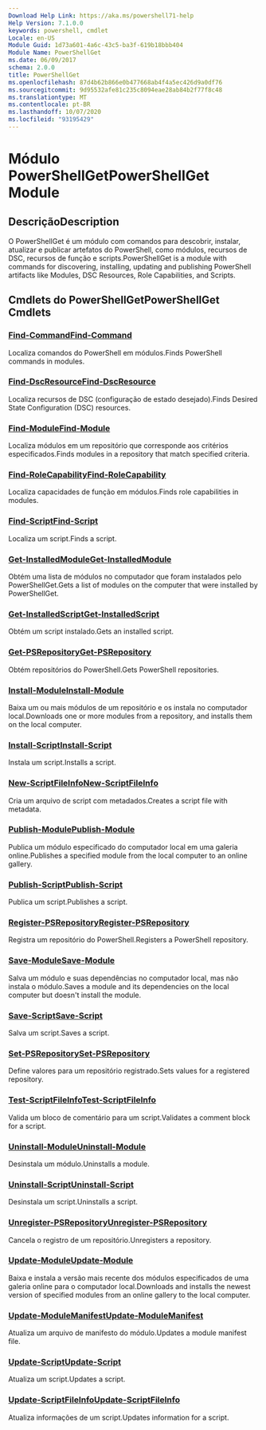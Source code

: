 ```yaml
---
Download Help Link: https://aka.ms/powershell71-help
Help Version: 7.1.0.0
keywords: powershell, cmdlet
Locale: en-US
Module Guid: 1d73a601-4a6c-43c5-ba3f-619b18bbb404
Module Name: PowerShellGet
ms.date: 06/09/2017
schema: 2.0.0
title: PowerShellGet
ms.openlocfilehash: 87d4b62b866e0b477668ab4f4a5ec426d9a0df76
ms.sourcegitcommit: 9d95532afe81c235c8094eae28ab84b2f77f8c48
ms.translationtype: MT
ms.contentlocale: pt-BR
ms.lasthandoff: 10/07/2020
ms.locfileid: "93195429"
---
```

# <span data-ttu-id="f461a-103">Módulo PowerShellGet</span><span class="sxs-lookup"><span data-stu-id="f461a-103">PowerShellGet Module</span></span>

## <span data-ttu-id="f461a-104">Descrição</span><span class="sxs-lookup"><span data-stu-id="f461a-104">Description</span></span>

<span data-ttu-id="f461a-105">O PowerShellGet é um módulo com comandos para descobrir, instalar, atualizar e publicar artefatos do PowerShell, como módulos, recursos de DSC, recursos de função e scripts.</span><span class="sxs-lookup"><span data-stu-id="f461a-105">PowerShellGet is a module with commands for discovering, installing, updating and publishing PowerShell artifacts like Modules, DSC Resources, Role Capabilities, and Scripts.</span></span>

## <span data-ttu-id="f461a-106">Cmdlets do PowerShellGet</span><span class="sxs-lookup"><span data-stu-id="f461a-106">PowerShellGet Cmdlets</span></span>

### [<span data-ttu-id="f461a-107">Find-Command</span><span class="sxs-lookup"><span data-stu-id="f461a-107">Find-Command</span></span>](Find-Command.md)
<span data-ttu-id="f461a-108">Localiza comandos do PowerShell em módulos.</span><span class="sxs-lookup"><span data-stu-id="f461a-108">Finds PowerShell commands in modules.</span></span>

### [<span data-ttu-id="f461a-109">Find-DscResource</span><span class="sxs-lookup"><span data-stu-id="f461a-109">Find-DscResource</span></span>](Find-DscResource.md)
<span data-ttu-id="f461a-110">Localiza recursos de DSC (configuração de estado desejado).</span><span class="sxs-lookup"><span data-stu-id="f461a-110">Finds Desired State Configuration (DSC) resources.</span></span>

### [<span data-ttu-id="f461a-111">Find-Module</span><span class="sxs-lookup"><span data-stu-id="f461a-111">Find-Module</span></span>](Find-Module.md)
<span data-ttu-id="f461a-112">Localiza módulos em um repositório que corresponde aos critérios especificados.</span><span class="sxs-lookup"><span data-stu-id="f461a-112">Finds modules in a repository that match specified criteria.</span></span>

### [<span data-ttu-id="f461a-113">Find-RoleCapability</span><span class="sxs-lookup"><span data-stu-id="f461a-113">Find-RoleCapability</span></span>](Find-RoleCapability.md)
<span data-ttu-id="f461a-114">Localiza capacidades de função em módulos.</span><span class="sxs-lookup"><span data-stu-id="f461a-114">Finds role capabilities in modules.</span></span>

### [<span data-ttu-id="f461a-115">Find-Script</span><span class="sxs-lookup"><span data-stu-id="f461a-115">Find-Script</span></span>](Find-Script.md)
<span data-ttu-id="f461a-116">Localiza um script.</span><span class="sxs-lookup"><span data-stu-id="f461a-116">Finds a script.</span></span>

### [<span data-ttu-id="f461a-117">Get-InstalledModule</span><span class="sxs-lookup"><span data-stu-id="f461a-117">Get-InstalledModule</span></span>](Get-InstalledModule.md)
<span data-ttu-id="f461a-118">Obtém uma lista de módulos no computador que foram instalados pelo PowerShellGet.</span><span class="sxs-lookup"><span data-stu-id="f461a-118">Gets a list of modules on the computer that were installed by PowerShellGet.</span></span>

### [<span data-ttu-id="f461a-119">Get-InstalledScript</span><span class="sxs-lookup"><span data-stu-id="f461a-119">Get-InstalledScript</span></span>](Get-InstalledScript.md)
<span data-ttu-id="f461a-120">Obtém um script instalado.</span><span class="sxs-lookup"><span data-stu-id="f461a-120">Gets an installed script.</span></span>

### [<span data-ttu-id="f461a-121">Get-PSRepository</span><span class="sxs-lookup"><span data-stu-id="f461a-121">Get-PSRepository</span></span>](Get-PSRepository.md)
<span data-ttu-id="f461a-122">Obtém repositórios do PowerShell.</span><span class="sxs-lookup"><span data-stu-id="f461a-122">Gets PowerShell repositories.</span></span>

### [<span data-ttu-id="f461a-123">Install-Module</span><span class="sxs-lookup"><span data-stu-id="f461a-123">Install-Module</span></span>](Install-Module.md)
<span data-ttu-id="f461a-124">Baixa um ou mais módulos de um repositório e os instala no computador local.</span><span class="sxs-lookup"><span data-stu-id="f461a-124">Downloads one or more modules from a repository, and installs them on the local computer.</span></span>

### [<span data-ttu-id="f461a-125">Install-Script</span><span class="sxs-lookup"><span data-stu-id="f461a-125">Install-Script</span></span>](Install-Script.md)
<span data-ttu-id="f461a-126">Instala um script.</span><span class="sxs-lookup"><span data-stu-id="f461a-126">Installs a script.</span></span>

### [<span data-ttu-id="f461a-127">New-ScriptFileInfo</span><span class="sxs-lookup"><span data-stu-id="f461a-127">New-ScriptFileInfo</span></span>](New-ScriptFileInfo.md)
<span data-ttu-id="f461a-128">Cria um arquivo de script com metadados.</span><span class="sxs-lookup"><span data-stu-id="f461a-128">Creates a script file with metadata.</span></span>

### [<span data-ttu-id="f461a-129">Publish-Module</span><span class="sxs-lookup"><span data-stu-id="f461a-129">Publish-Module</span></span>](Publish-Module.md)
<span data-ttu-id="f461a-130">Publica um módulo especificado do computador local em uma galeria online.</span><span class="sxs-lookup"><span data-stu-id="f461a-130">Publishes a specified module from the local computer to an online gallery.</span></span>

### [<span data-ttu-id="f461a-131">Publish-Script</span><span class="sxs-lookup"><span data-stu-id="f461a-131">Publish-Script</span></span>](Publish-Script.md)
<span data-ttu-id="f461a-132">Publica um script.</span><span class="sxs-lookup"><span data-stu-id="f461a-132">Publishes a script.</span></span>

### [<span data-ttu-id="f461a-133">Register-PSRepository</span><span class="sxs-lookup"><span data-stu-id="f461a-133">Register-PSRepository</span></span>](Register-PSRepository.md)
<span data-ttu-id="f461a-134">Registra um repositório do PowerShell.</span><span class="sxs-lookup"><span data-stu-id="f461a-134">Registers a PowerShell repository.</span></span>

### [<span data-ttu-id="f461a-135">Save-Module</span><span class="sxs-lookup"><span data-stu-id="f461a-135">Save-Module</span></span>](Save-Module.md)
<span data-ttu-id="f461a-136">Salva um módulo e suas dependências no computador local, mas não instala o módulo.</span><span class="sxs-lookup"><span data-stu-id="f461a-136">Saves a module and its dependencies on the local computer but doesn't install the module.</span></span>

### [<span data-ttu-id="f461a-137">Save-Script</span><span class="sxs-lookup"><span data-stu-id="f461a-137">Save-Script</span></span>](Save-Script.md)
<span data-ttu-id="f461a-138">Salva um script.</span><span class="sxs-lookup"><span data-stu-id="f461a-138">Saves a script.</span></span>

### [<span data-ttu-id="f461a-139">Set-PSRepository</span><span class="sxs-lookup"><span data-stu-id="f461a-139">Set-PSRepository</span></span>](Set-PSRepository.md)
<span data-ttu-id="f461a-140">Define valores para um repositório registrado.</span><span class="sxs-lookup"><span data-stu-id="f461a-140">Sets values for a registered repository.</span></span>

### [<span data-ttu-id="f461a-141">Test-ScriptFileInfo</span><span class="sxs-lookup"><span data-stu-id="f461a-141">Test-ScriptFileInfo</span></span>](Test-ScriptFileInfo.md)
<span data-ttu-id="f461a-142">Valida um bloco de comentário para um script.</span><span class="sxs-lookup"><span data-stu-id="f461a-142">Validates a comment block for a script.</span></span>

### [<span data-ttu-id="f461a-143">Uninstall-Module</span><span class="sxs-lookup"><span data-stu-id="f461a-143">Uninstall-Module</span></span>](Uninstall-Module.md)
<span data-ttu-id="f461a-144">Desinstala um módulo.</span><span class="sxs-lookup"><span data-stu-id="f461a-144">Uninstalls a module.</span></span>

### [<span data-ttu-id="f461a-145">Uninstall-Script</span><span class="sxs-lookup"><span data-stu-id="f461a-145">Uninstall-Script</span></span>](Uninstall-Script.md)
<span data-ttu-id="f461a-146">Desinstala um script.</span><span class="sxs-lookup"><span data-stu-id="f461a-146">Uninstalls a script.</span></span>

### [<span data-ttu-id="f461a-147">Unregister-PSRepository</span><span class="sxs-lookup"><span data-stu-id="f461a-147">Unregister-PSRepository</span></span>](Unregister-PSRepository.md)
<span data-ttu-id="f461a-148">Cancela o registro de um repositório.</span><span class="sxs-lookup"><span data-stu-id="f461a-148">Unregisters a repository.</span></span>

### [<span data-ttu-id="f461a-149">Update-Module</span><span class="sxs-lookup"><span data-stu-id="f461a-149">Update-Module</span></span>](Update-Module.md)
<span data-ttu-id="f461a-150">Baixa e instala a versão mais recente dos módulos especificados de uma galeria online para o computador local.</span><span class="sxs-lookup"><span data-stu-id="f461a-150">Downloads and installs the newest version of specified modules from an online gallery to the local computer.</span></span>

### [<span data-ttu-id="f461a-151">Update-ModuleManifest</span><span class="sxs-lookup"><span data-stu-id="f461a-151">Update-ModuleManifest</span></span>](Update-ModuleManifest.md)
<span data-ttu-id="f461a-152">Atualiza um arquivo de manifesto do módulo.</span><span class="sxs-lookup"><span data-stu-id="f461a-152">Updates a module manifest file.</span></span>

### [<span data-ttu-id="f461a-153">Update-Script</span><span class="sxs-lookup"><span data-stu-id="f461a-153">Update-Script</span></span>](Update-Script.md)
<span data-ttu-id="f461a-154">Atualiza um script.</span><span class="sxs-lookup"><span data-stu-id="f461a-154">Updates a script.</span></span>

### [<span data-ttu-id="f461a-155">Update-ScriptFileInfo</span><span class="sxs-lookup"><span data-stu-id="f461a-155">Update-ScriptFileInfo</span></span>](Update-ScriptFileInfo.md)
<span data-ttu-id="f461a-156">Atualiza informações de um script.</span><span class="sxs-lookup"><span data-stu-id="f461a-156">Updates information for a script.</span></span>

